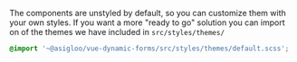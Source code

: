 The components are unstyled by default, so you can customize them with your own styles. If you want a more "ready to go" solution you can import on of the themes we have included in `src/styles/themes/`

```scss
@import '~@asigloo/vue-dynamic-forms/src/styles/themes/default.scss';
```
